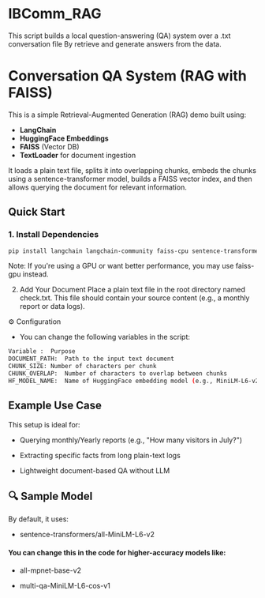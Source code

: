 # IBComm_RAG
This script builds a local question-answering (QA) system over a .txt conversation file By retrieve and generate answers from the data.


# Conversation QA System (RAG with FAISS)

This is a simple Retrieval-Augmented Generation (RAG) demo built using:

- **LangChain**
- **HuggingFace Embeddings**
- **FAISS** (Vector DB)
- **TextLoader** for document ingestion

It loads a plain text file, splits it into overlapping chunks, embeds the chunks using a sentence-transformer model, builds a FAISS vector index, and then allows querying the document for relevant information.


##  Quick Start

### 1. Install Dependencies

```bash
pip install langchain langchain-community faiss-cpu sentence-transformers
```

Note: If you're using a GPU or want better performance, you may use faiss-gpu instead.

2. Add Your Document
Place a plain text file in the root directory named check.txt.
This file should contain your source content (e.g., a monthly report or data logs).


⚙️ Configuration
- You can change the following variables in the script:

```bash
Variable :	Purpose
DOCUMENT_PATH:	Path to the input text document
CHUNK_SIZE:	Number of characters per chunk
CHUNK_OVERLAP:	Number of characters to overlap between chunks
HF_MODEL_NAME:	Name of HuggingFace embedding model (e.g., MiniLM-L6-v2)
```

## Example Use Case
This setup is ideal for:

- Querying monthly/Yearly reports (e.g., "How many visitors in July?")

- Extracting specific facts from long plain-text logs

- Lightweight document-based QA without LLM

## 🔍 Sample Model
By default, it uses:

- sentence-transformers/all-MiniLM-L6-v2
#### You can change this in the code for higher-accuracy models like:

- all-mpnet-base-v2

- multi-qa-MiniLM-L6-cos-v1